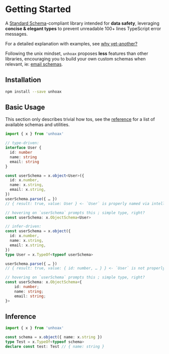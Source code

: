 # Getting Started

A [Standard Schema](https://standardschema.dev/)-compliant library intended for **data safety**, leveraging **concise & elegant types** to prevent unreadable 100+ lines TypeScript error messages.

For a detailed explanation with examples, see [why yet-another?](./why-yet-another.md)

Following the unix mindset, `unhoax` proposes **less** features than other libraries, encouraging you to build your own custom schemas when relevant, ie: [email schemas](#with-predicates-–-isx-value-t-boolean).

## Installation

```sh
npm install --save unhoax
```

## Basic Usage

This section only describes trivial how tos, see the [reference](/schemas) for a list of available schemas and utilities.

```ts
import { x } from 'unhoax'

// type-driven:
interface User {
  id: number
  name: string
  email: string
}

const userSchema = x.object<User>({
  id: x.number,
  name: x.string,
  email: x.string,
})
userSchema.parse({ … })
// { result: true, value: User } <- `User` is properly named via intellisense

// hovering on `userSchema` prompts this ; simple type, right?
const userSchema: x.ObjectSchema<User>

// infer-driven:
const userSchema = x.object({
  id: x.number,
  name: x.string,
  email: x.string,
})
type User = x.TypeOf<typeof userSchema>

userSchema.parse({ … })
// { result: true, value: { id: number, … } } <- `User` is not properly named

// hovering on `userSchema` prompts this ; simple type, right?
const userSchema: x.ObjectSchema<{
    id: number;
    name: string;
    email: string;
}>
```

## Inference

```ts
import { x } from 'unhoax'

const schema = x.object({ name: x.string })
type Test = x.TypeOf<typeof schema>
declare const test: Test // { name: string }
```

<!-- ## Transforming Data

Use the `x.map(mapper)` function:

```ts
import { x } from 'unhoax'

const upperCaseString = x.string.map((string) => string.toUpperCase())
```

## Refinements

Checkout the [reference](/reference) for built-in refinements.

### With predicates – `isX(value: T): boolean`

```ts
import { x } from 'unhoax'
import { isEmail } from 'is-email'

const emailSchema = x.string.refine('Email', isEmail)
```

### With guards – `isX(value: …): value is T`

```ts
import { x } from 'unhoax'

type Email = …
declare function isEmail(value: string): value is Email

const emailSchema = x.string.guardAs('Email', isEmail) // Schema<Email>
``` -->
